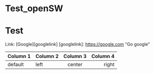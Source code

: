 # Test_openSW
# Test

Link: [Google][googlelink] [googlelink]: https://google.com "Go google"

| Column 1 | Column 2 | Column 3 | Column 4 |
|----------|:---------|:--------:|---------:|
| default  | left     | center   | right    |
